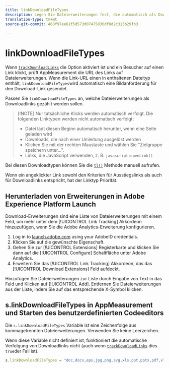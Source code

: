 ```yaml
---
title: linkDownloadFileTypes
description: Legen Sie Dateierweiterungen fest, die automatisch als Downloadlinks verfolgt werden.
translation-type: tm+mt
source-git-commit: 468f97ee61f5d573d07475836df8d2c313b29fb3

---
```



# linkDownloadFileTypes

Wenn [`trackDownloadLinks`](trackdownloadlinks.md) die Option aktiviert ist und ein Besucher auf einen Link klickt, prüft AppMeasurement die URL des Links auf Dateierweiterungen. Wenn die Link-URL einen in enthaltenen Dateityp enthält, `linkDownloadFileTypes`wird automatisch eine Bildanforderung für den Download-Link gesendet.

Passen Sie `linkDownloadFileTypes` an, welche Dateierweiterungen als Downloadlinks gezählt werden sollen.

> [!NOTE] Nur tatsächliche Klicks werden automatisch verfolgt. Die folgenden Linktypen werden nicht automatisch verfolgt:
>
> * Datei lädt diesen Beginn automatisch herunter, wenn eine Seite geladen wird
> * Downloads, die nach einer Umleitung ausgelöst werden
> * Klicken Sie mit der rechten Maustaste und wählen Sie &quot;Zielgruppe speichern unter...&quot;.
> * Links, die JavaScript verwenden, z. B. `javascript:openLink()`
>
> 
Bei diesen Downloadtypen können Sie die [`tl()`](../functions/tl-method.md) Methode manuell aufrufen.

Wenn ein angeklickter Link sowohl den Kriterien für Ausstiegslinks als auch für Downloadlinks entspricht, hat der Linktyp Priorität.

## Herunterladen von Erweiterungen in Adobe Experience Platform Launch

Download-Erweiterungen sind eine Liste von Dateierweiterungen mit einem Feld, um mehr unter dem [!UICONTROL Link Tracking] Akkordeon hinzuzufügen, wenn Sie die Adobe Analytics-Erweiterung konfigurieren.

1. Log in to [launch.adobe.com](https://launch.adobe.com) using your AdobeID credentials.
2. Klicken Sie auf die gewünschte Eigenschaft.
3. Gehen Sie zur [!UICONTROL Extensions] Registerkarte und klicken Sie dann auf die [!UICONTROL Configure] Schaltfläche unter Adobe Analytics.
4. Erweitern Sie das [!UICONTROL Link Tracking] Akkordeon, das das [!UICONTROL Download Extensions] Feld aufdeckt.

Hinzufügen Sie Dateierweiterungen zur Liste durch Eingabe von Text in das Feld und Klicken auf [!UICONTROL Add]. Entfernen Sie Dateierweiterungen aus der Liste, indem Sie auf das entsprechende X-Symbol klicken.

## s.linkDownloadFileTypes in AppMeasurement und Starten des benutzerdefinierten Codeeditors

Die `s.linkDownloadFileTypes` Variable ist eine Zeichenfolge aus kommagetrennten Dateierweiterungen. Verwenden Sie keine Leerzeichen.

Wenn diese Variable nicht definiert ist, funktioniert die automatische Verfolgung von Downloadlinks nicht (auch wenn [`trackDownloadLinks`](trackdownloadlinks.md) dies `true`der Fall ist).

```js
s.linkDownloadFileTypes = "doc,docx,eps,jpg,png,svg,xls,ppt,pptx,pdf,xlsx,tab,csv,zip,txt,vsd,vxd,xml,js,css,rar,exe,wma,mov,avi,wmv,mp3,wav,m4v";
```
